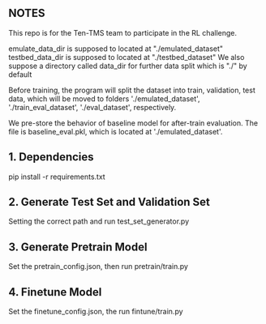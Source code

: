 ## NOTES
This repo is for the Ten-TMS team to participate in the RL challenge. 

emulate_data_dir is supposed to located at "./emulated_dataset"
testbed_data_dir is supposed to located at "./testbed_dataset"
We also suppose a directory called data_dir for further data split which is "./" by default

Before training, the program will split the dataset into train, validation, test data, which will be moved to folders './emulated_dataset', './train_eval_dataset', './eval_dataset', respectively. 

We pre-store the behavior of baseline model for after-train evaluation. The file is baseline_eval.pkl, which is located at './emulated_dataset'. 

## 1. Dependencies
pip install -r requirements.txt

## 2. Generate Test Set and Validation Set
Setting the correct path and run test_set_generator.py 

## 3. Generate Pretrain Model
Set the pretrain_config.json, then run pretrain/train.py

## 4. Finetune Model
Set the finetune_config.json, the run fintune/train.py


